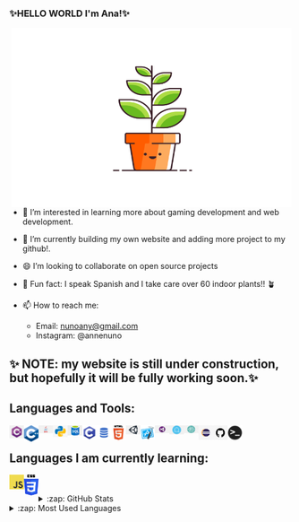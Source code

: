 ### ✨HELLO WORLD I'm Ana!✨

<img align="right" alt="GIF" src="https://github.com/annenuno/annenuno/blob/main/plant.gif" width="500" height="320" />

- 👀 I’m interested in learning more about gaming development and web development.
- 🌱 I’m currently building my own website and adding more project to my github!.
- 😄 I’m looking to collaborate on open source projects
- 🦈 Fun fact: I speak Spanish and I take care over 60 indoor plants!! 🪴

- 📫 How to reach me:
    - Email: nunoany@gmail.com
    - Instagram: @annenuno

## ✨ NOTE: my website is still under construction, but hopefully it will be fully working soon.✨
<!---
annenuno/annenuno is a ✨ special ✨ repository because its `README.md` (this file) appears on your GitHub profile.
You can click the Preview link to take a look at your changes.
--->
## Languages and Tools:

<img align="left" alt="C#" width="26px" src="https://github.com/annenuno/annenuno/blob/main/icons/C%23.png" />

<img align="left" alt="c++" width="26px" src="https://github.com/annenuno/annenuno/blob/main/icons/c%2B%2B.png" />

<img align="left" alt="java" width="26px" src="https://github.com/annenuno/annenuno/blob/main/icons/java.png" />

<img align="left" alt="python" width="26px" src="https://github.com/annenuno/annenuno/blob/main/icons/python.png" />

<img align="left" alt="sql" width="26px" src="https://github.com/annenuno/annenuno/blob/main/icons/sql.jpg" />

<img align="left" alt="c" width="26px" src="https://github.com/annenuno/annenuno/blob/main/icons/c.png" />

<img align="left" alt="SQL" width="26px" src="https://raw.githubusercontent.com/github/explore/80688e429a7d4ef2fca1e82350fe8e3517d3494d/topics/sql/sql.png" />

<img align="left" alt="html" width="26px" src="https://github.com/annenuno/annenuno/blob/main/icons/html.png" />

<img align="left" alt="unity" width="26px" src="https://github.com/annenuno/annenuno/blob/main/icons/unity.png" />

<img align="left" alt="xcode" width="26px" src="https://github.com/annenuno/annenuno/blob/main/icons/xcode.png" />

<img align="left" alt="vs" width="26px" src="https://github.com/annenuno/annenuno/blob/main/icons/vs.png" />

<img align="left" alt="agile" width="26px" src="https://github.com/annenuno/annenuno/blob/main/icons/agile.png" />

<img align="left" alt="atomide" width="26px" src="https://github.com/annenuno/annenuno/blob/main/icons/atom%20ide.png" />

<img align="left" alt="eclipse" width="26px" src="https://github.com/annenuno/annenuno/blob/main/icons/eclipse.png" />

<img align="left" alt="github" width="26px" src="https://github.com/annenuno/annenuno/blob/main/icons/github.png" />

<img align="left" alt="Terminal" width="26px" src="https://raw.githubusercontent.com/github/explore/80688e429a7d4ef2fca1e82350fe8e3517d3494d/topics/terminal/terminal.png" />

<br />

## Languages I am currently learning:
<img align="left" alt="JavaScript" width="26px" src="https://raw.githubusercontent.com/github/explore/80688e429a7d4ef2fca1e82350fe8e3517d3494d/topics/javascript/javascript.png" />

<img align="left" alt="css" width="26px" src="https://github.com/annenuno/annenuno/blob/main/icons/css.png" />



<br />


<br />
<details>
  <summary>:zap: GitHub Stats</summary>

  <img align="left" alt="Ana's GitHub Stats" src="https://github-readme-stats.vercel.app/api?username=annenuno&show_icons=true&hide_border=true" />

</details>

<details>
  <summary>:zap: Most Used Languages</summary>

<img align="left" alt="Ana's GitHub Top Languages" src="https://github-readme-stats.vercel.app/api/top-langs/?username=annenuno" />

</details>
